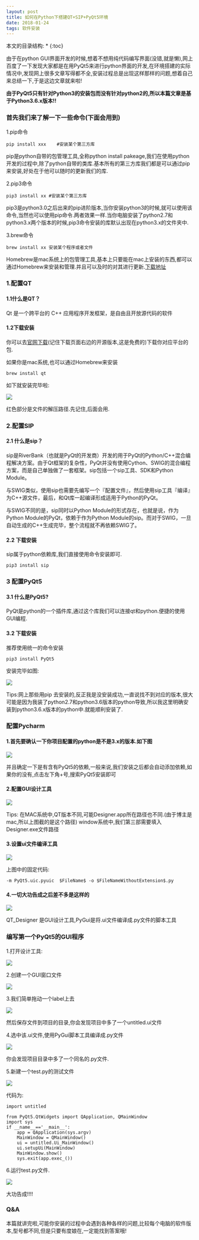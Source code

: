 ```yaml
---
layout: post
title: 如何在Python下搭建QT+SIP+PyQt5环境
date: 2018-01-24
tags: 软件安装   
---
```


本文的目录结构:
* 
{:toc}


由于在python GUI界面开发的时候,想着不想用纯代码编写界面(没错,就是懒),网上百度了一下发现大家都是在用PyQt5来进行python界面的开发,在环境搭建的实际情况中,发现网上很多文章写得都不全,安装过程总是出现这样那样的问题,想着自己来总结一下,于是这边文章就来啦!

**由于PyQt5只有针对Python3的安装包而没有针对python2的,所以本篇文章是基于Python3.6.x版本!!**
###  首先我们来了解一下一些命令(下面会用到)

1.pip命令

	pip install xxx    #安装某个第三方库

pip是python自带的包管理工具,全称python install pakeage,我们在使用python开发的过程中,除了python自带的类库.基本所有的第三方库我们都是可以通过pip来安装,好处在于他可以随时的更新我们的库.


2.pip3命令

	pip3 install xx #安装某个第三方库

pip3是python3.0之后出来的pip进阶版本,当你安装python3的时候,就可以使用该命令,当然也可以使用pip命令.两者效果一样.当你电脑安装了python2.7和python3.x两个版本的时候,pip3命令安装的库默认出现在python3.x的文件夹中.

3.brew命令

	brew install xx 安装某个程序或者文件

Homebrew是mac系统上的包管理工具,基本上只要能在mac上安装的东西,都可以通过Homebrew来安装和管理.并且可以及时的对其进行更新.[下载地址](https://brew.sh/index_zh-cn.html)


### 1.配置QT

#### 1.1什么是QT？

Qt 是一个跨平台的 C++ 应用程序开发框架，是自由且开放源代码的软件

#### 1.2下载安装

你可以去[官网下载](https://www.qt.io/download#section-3)(记住下载页面右边的开源版本,这是免费的)下载你对应平台的包.

如果你是mac系统,也可以通过Homebrew来安装

	brew install qt

如下就安装完毕啦:

![](http://img.blog.csdn.net/20180123165009307?watermark/2/text/aHR0cDovL2Jsb2cuY3Nkbi5uZXQvcXFfMTgzNzIzNDc=/font/5a6L5L2T/fontsize/400/fill/I0JBQkFCMA==/dissolve/70/gravity/SouthEast)

红色部分是文件的解压路径.先记住,后面会用.

### 2.配置SIP

#### 2.1 什么是sip？

sip是RiverBank（也就是PyQt的开发商）开发的用于PyQt的Python/C++混合编程解决方案。由于Qt框架的复杂性，PyQt并没有使用Cython、SWIG的混合编程方案，而是自己单独做了一套框架。sip包括一个sip工具、SDK和Python Module。

与SWIG类似，使用sip也需要先编写一个『配置文件』，然后使用sip工具『编译』为C++源文件，最后，和Qt库一起编译形成适用于Python的PyQt。

与SWIG不同的是，sip同时以Python Module的形式存在，也就是说，作为Python Module的PyQt，依赖于作为Python Module的sip。而对于SWIG，一旦自动生成的C++生成完毕，整个流程就不再依赖SWIG了。

#### 2.2 下载安装

sip属于python依赖库,我们直接使用命令安装即可.

	pip3 install sip



### 3 配置PyQt5

#### 3.1 什么是PyQt5?

PyQt是python的一个插件库,通过这个库我们可以连接qt和python.便捷的使用GUI编程.


#### 3.2 下载安装

推荐使用统一的命令安装

	pip3 install PyQt5

安装完毕如图:

![](http://img.blog.csdn.net/20180123170055790?watermark/2/text/aHR0cDovL2Jsb2cuY3Nkbi5uZXQvcXFfMTgzNzIzNDc=/font/5a6L5L2T/fontsize/400/fill/I0JBQkFCMA==/dissolve/70/gravity/SouthEast)

Tips:网上那些用pip 去安装的,反正我是没安装成功,一直说找不到对应的版本,很大可能是因为我装了python2.7和python3.6版本的python导致,所以我这里明确安装到python3.6.x版本的python中.就能顺利安装了.

### 配置Pycharm

#### 1.首先要确认一下你项目配置的python是不是3.x的版本.如下图

![](http://img.blog.csdn.net/20180123170459618?watermark/2/text/aHR0cDovL2Jsb2cuY3Nkbi5uZXQvcXFfMTgzNzIzNDc=/font/5a6L5L2T/fontsize/400/fill/I0JBQkFCMA==/dissolve/70/gravity/SouthEast)

并且确定一下是有含有PyQt5的依赖,一般来说,我们安装之后都会自动添加依赖,如果你的没有,点击左下角+号,搜索PyQt5安装即可

#### 2.配置GUI设计工具

![](http://img.blog.csdn.net/20180123171344174?watermark/2/text/aHR0cDovL2Jsb2cuY3Nkbi5uZXQvcXFfMTgzNzIzNDc=/font/5a6L5L2T/fontsize/400/fill/I0JBQkFCMA==/dissolve/70/gravity/SouthEast)

Tips:
在MAC系统中,QT版本不同,可能Designer.app所在路径也不同.(由于博主是mac,所以上图截的是这个路径)
window系统中,我们第三部需要填入Designer.exe文件路径

#### 3.设置ui文件编译工具

![](http://img.blog.csdn.net/20180123172233318?watermark/2/text/aHR0cDovL2Jsb2cuY3Nkbi5uZXQvcXFfMTgzNzIzNDc=/font/5a6L5L2T/fontsize/400/fill/I0JBQkFCMA==/dissolve/70/gravity/SouthEast)


上图中的固定代码:

	-m PyQt5.uic.pyuic  $FileName$ -o $FileNameWithoutExtension$.py

#### 4.一切大功告成之后差不多是这样的

![](http://img.blog.csdn.net/20180123172409192?watermark/2/text/aHR0cDovL2Jsb2cuY3Nkbi5uZXQvcXFfMTgzNzIzNDc=/font/5a6L5L2T/fontsize/400/fill/I0JBQkFCMA==/dissolve/70/gravity/SouthEast)

QT_Designer 是GUI设计工具,PyGui是将.ui文件编译成.py文件的脚本工具


### 编写第一个PyQt5的GUI程序

1.打开设计工具:

![](http://img.blog.csdn.net/20180123172913077?watermark/2/text/aHR0cDovL2Jsb2cuY3Nkbi5uZXQvcXFfMTgzNzIzNDc=/font/5a6L5L2T/fontsize/400/fill/I0JBQkFCMA==/dissolve/70/gravity/SouthEast)

2.创建一个GUI窗口文件

![](http://img.blog.csdn.net/20180123173201987?watermark/2/text/aHR0cDovL2Jsb2cuY3Nkbi5uZXQvcXFfMTgzNzIzNDc=/font/5a6L5L2T/fontsize/400/fill/I0JBQkFCMA==/dissolve/70/gravity/SouthEast)

3.我们简单拖动一个label上去



![](http://img.blog.csdn.net/20180123173537276?watermark/2/text/aHR0cDovL2Jsb2cuY3Nkbi5uZXQvcXFfMTgzNzIzNDc=/font/5a6L5L2T/fontsize/400/fill/I0JBQkFCMA==/dissolve/70/gravity/SouthEast)



然后保存文件到项目的目录,你会发现项目中多了一个untitled.ui文件

4.选中该.ui文件,使用PyGui脚本工具编译成.py文件

![](http://img.blog.csdn.net/20180123174122229?watermark/2/text/aHR0cDovL2Jsb2cuY3Nkbi5uZXQvcXFfMTgzNzIzNDc=/font/5a6L5L2T/fontsize/400/fill/I0JBQkFCMA==/dissolve/70/gravity/SouthEast)

你会发现项目目录中多了一个同名的.py文件.

5.新建一个test.py的测试文件

![](http://img.blog.csdn.net/20180123174301782?watermark/2/text/aHR0cDovL2Jsb2cuY3Nkbi5uZXQvcXFfMTgzNzIzNDc=/font/5a6L5L2T/fontsize/400/fill/I0JBQkFCMA==/dissolve/70/gravity/SouthEast)

代码为:

	import untitled

	from PyQt5.QtWidgets import QApplication, QMainWindow
	import sys
	if __name__=='__main__':
    	app = QApplication(sys.argv)
    	MainWindow = QMainWindow()
    	ui = untitled.Ui_MainWindow()
    	ui.setupUi(MainWindow)
    	MainWindow.show()
    	sys.exit(app.exec_())

6.运行test.py文件.

![](http://img.blog.csdn.net/20180123174439633?watermark/2/text/aHR0cDovL2Jsb2cuY3Nkbi5uZXQvcXFfMTgzNzIzNDc=/font/5a6L5L2T/fontsize/400/fill/I0JBQkFCMA==/dissolve/70/gravity/SouthEast)

大功告成!!!!










### Q&A

本篇就讲完啦,可能你安装的过程中会遇到各种各样的问题,比较每个电脑的软件版本,型号都不同,但是只要有度娘在,一定能找到答案哦!












